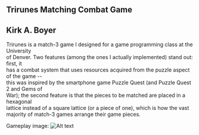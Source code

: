 Trirunes Matching Combat Game
-----------------------------

Kirk A. Boyer
-------------

Trirunes is a match-3 game I designed for a game programming class at the University<br/>
of Denver. Two features (among the ones I actually implemented) stand out: first, it<br/>
has a combat system that uses resources acquired from the puzzle aspect of the game --<br/>
this was inspired by the smartphone game Puzzle Quest (and Puzzle Quest 2 and Gems of <br/>
War); the second feature is that the pieces to be matched are placed in a hexagonal<br/>
lattice instead of a square lattice (or a piece of one), which is how the vast<br/>
majority of match-3 games arrange their game pieces.<br/>

Gameplay image:
![Alt text](GameplayScreenshot.png)
